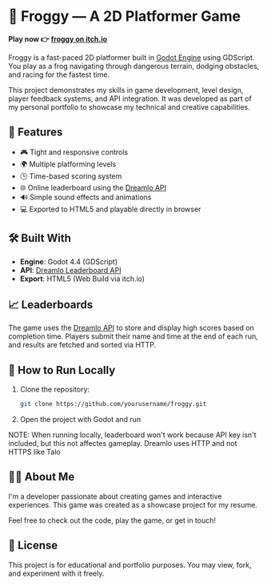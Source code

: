 # 🐸 Froggy — A 2D Platformer Game

**Play now 👉 [froggy on itch.io](https://guyhev.itch.io/froggy)**

Froggy is a fast-paced 2D platformer built in [Godot Engine](https://godotengine.org/) using GDScript. You play as a frog navigating through dangerous terrain, dodging obstacles, and racing for the fastest time.

This project demonstrates my skills in game development, level design, player feedback systems, and API integration. It was developed as part of my personal portfolio to showcase my technical and creative capabilities.

## 🚀 Features

- 🎮 Tight and responsive controls  
- 🌍 Multiple platforming levels  
- 🕒 Time-based scoring system  
- 🌐 Online leaderboard using the [Dreamlo API](https://dreamlo.com/)    
- 🔊 Simple sound effects and animations  
- 💻 Exported to HTML5 and playable directly in browser  

## 🛠️ Built With

- **Engine**: Godot 4.4 (GDScript)  
- **API**: [Dreamlo Leaderboard API](https://dreamlo.com/) 
- **Export**: HTML5 (Web Build via itch.io)  

## 📈 Leaderboards

The game uses the [Dreamlo API](https://dreamlo.com/) to store and display high scores based on completion time. Players submit their name and time at the end of each run, and results are fetched and sorted via HTTP.

## 📂 How to Run Locally

1. Clone the repository:
   ```bash
   git clone https://github.com/yourusername/froggy.git
2. Open the project with Godot and run

NOTE: When running locally, leaderboard won't work because API key isn't included, but this not affectes gameplay. 
      Dreamlo uses HTTP and not HTTPS like Talo

## 🧑‍💻 About Me

I'm a developer passionate about creating games and interactive experiences. This game was created as a showcase project for my resume.

Feel free to check out the code, play the game, or get in touch!

## 📝 License

This project is for educational and portfolio purposes. You may view, fork, and experiment with it freely.
